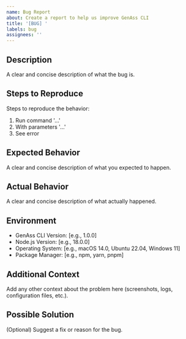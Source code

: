 ```yaml
---
name: Bug Report
about: Create a report to help us improve GenAss CLI
title: '[BUG] '
labels: bug
assignees: ''
---
```


## Description
A clear and concise description of what the bug is.

## Steps to Reproduce
Steps to reproduce the behavior:
1. Run command '...'
2. With parameters '...'
3. See error

## Expected Behavior
A clear and concise description of what you expected to happen.

## Actual Behavior
A clear and concise description of what actually happened.

## Environment
- GenAss CLI Version: [e.g., 1.0.0]
- Node.js Version: [e.g., 18.0.0]
- Operating System: [e.g., macOS 14.0, Ubuntu 22.04, Windows 11]
- Package Manager: [e.g., npm, yarn, pnpm]

## Additional Context
Add any other context about the problem here (screenshots, logs, configuration files, etc.).

## Possible Solution
(Optional) Suggest a fix or reason for the bug.